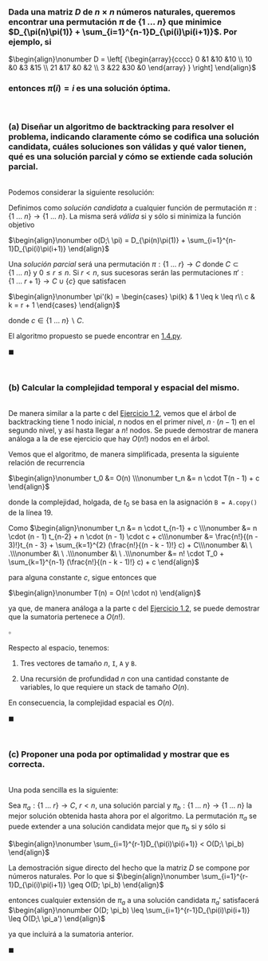 ### Dada una matriz $D$ de $n \times n$ números naturales, queremos encontrar una permutación $\pi$ de $\{1\ . . .\ n\}$ que minimice $D_{\pi(n)\pi(1)} + \sum_{i=1}^{n-1}D_{\pi(i)\pi(i+1)}$. Por ejemplo, si

$\begin{align}\nonumber
    D = \left[ {\begin{array}{cccc}
        0 &1 &10 &10 \\
        10 &0  &3  &15 \\
        21 &17  &0  &2 \\
        3 &22  &30 &0
    \end{array} } \right]
\end{align}$

### entonces  $\pi(i) = i$ es una solución óptima.


<br>

### (a) Diseñar un algoritmo de backtracking para resolver el problema, indicando claramente cómo se codifica una solución candidata, cuáles soluciones son válidas y qué valor tienen, qué es una solución parcial y cómo se extiende cada solución parcial.

\
Podemos considerar la siguiente resolución:

Definimos como *solución candidata* a cualquier función de permutación $\pi: \{1\ ...\ n\} \to \{1\ ...\ n\}$. La misma será *válida* si y sólo si minimiza la función objetivo

$\begin{align}\nonumber
    o(D;\ \pi) = D_{\pi(n)\pi(1)} + \sum_{i=1}^{n-1}D_{\pi(i)\pi(i+1)}
\end{align}$

Una *solución parcial* será una permutación $\pi: \{1\ ...\ r\} \to C$ donde $C \subset \{1\ ...\ n\}$ y $0 \leq r \leq n$. Si $r < n$, sus sucesoras serán las permutaciones $\pi': \{1\ ...\ r+1\} \to C \cup \{c\}$ que satisfacen

$\begin{align}\nonumber
    \pi'(k) = \begin{cases}
        \pi(k) & 1 \leq k \leq r\\
        c      & k = r + 1
    \end{cases}
\end{align}$

donde $c \in \{1\ ...\ n\}\backslash C$.

El algoritmo propuesto se puede encontrar en [1.4.py](./impl/1.4.py).

$\blacksquare$


<br>

### (b) Calcular la complejidad temporal y espacial del mismo.

\
De manera similar a la parte c del [Ejercicio 1.2](1.2.md), vemos que el árbol de backtracking tiene $1$ nodo inicial, $n$ nodos en el primer nivel, $n \cdot (n - 1)$ en el segundo nivel, y así hasta llegar a $n!$ nodos. Se puede demostrar de manera análoga a la de ese ejercicio que hay $O(n!)$ nodos en el árbol.

Vemos que el algoritmo, de manera simplificada, presenta la siguiente relación de recurrencia

$\begin{align}\nonumber
    t_0 &= O(n) \\\nonumber
    t_n &= n \cdot T(n - 1) + c
\end{align}$

donde la complejidad, holgada, de $t_0$ se basa en la asignación `B = A.copy()` de la línea 19.

Como
$\begin{align}\nonumber
    t_n &= n \cdot t_{n-1} + c \\\nonumber
         &= n \cdot (n - 1) t_{n-2} + n \cdot (n - 1) \cdot c + c\\\nonumber
         &= \frac{n!}{(n - 3)!}t_{n - 3} + \sum_{k=1}^{2} (\frac{n!}{(n - k - 1)!} c) + C\\\nonumber
         &\ \ .\\\nonumber
         &\ \ .\\\nonumber
         &\ \ .\\\nonumber
        &= n! \cdot T_0 + \sum_{k=1}^{n-1} (\frac{n!}{(n - k - 1)!} c) + c  
\end{align}$

para alguna constante $c$, sigue entonces que

$\begin{align}\nonumber
    T(n) = O(n! \cdot n)
\end{align}$

ya que, de manera análoga a la parte c del [Ejercicio 1.2](1.2.md), se puede demostrar que la sumatoria pertenece a $O(n!)$.

$\square$

Respecto al espacio, tenemos:

1. Tres vectores de tamaño $n$, `I`, `A` y `B`.

2. Una recursión de profundidad $n$ con una cantidad constante de variables, lo que requiere un stack de tamaño $O(n)$.

En consecuencia, la complejidad espacial es $O(n)$.

$\blacksquare$


<br>

### (c) Proponer una poda por optimalidad y mostrar que es correcta.

\
Una poda sencilla es la siguiente:

Sea $\pi_a: \{1\ ...\ r\} \to C$, $r < n$, una solución parcial y $\pi_b: \{1\ ...\ n\} \to \{1\ ...\ n\}$ la mejor solución obtenida hasta ahora por el algoritmo. La permutación $\pi_a$ se puede extender a una solución candidata mejor que $\pi_b$ si y sólo si  

$\begin{align}\nonumber
    \sum_{i=1}^{r-1}D_{\pi(i)\pi(i+1)} < O(D;\ \pi_b)
\end{align}$

La demostración sigue directo del hecho que la matriz $D$ se compone por números naturales. Por lo que si
$\begin{align}\nonumber
    \sum_{i=1}^{r-1}D_{\pi(i)\pi(i+1)} \geq O(D; \pi_b)
\end{align}$

entonces cualquier extensión de $\pi_a$ a una solución candidata $\pi_a'$ satisfacerá
$\begin{align}\nonumber
    O(D; \pi_b) \leq \sum_{i=1}^{r-1}D_{\pi(i)\pi(i+1)} \leq O(D;\ \pi_a')
\end{align}$

ya que incluirá a la sumatoria anterior.

$\blacksquare$
